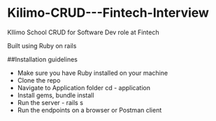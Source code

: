 # Kilimo-CRUD---Fintech-Interview
KIlimo School CRUD for Software Dev role at Fintech

Built using Ruby on rails

##Installation guidelines
- Make sure you have Ruby installed on your machine
- Clone the repo
- Navigate to Application folder cd - application
- Install gems, bundle install
- Run the server - rails s
- Run the endpoints on a browser or Postman client
